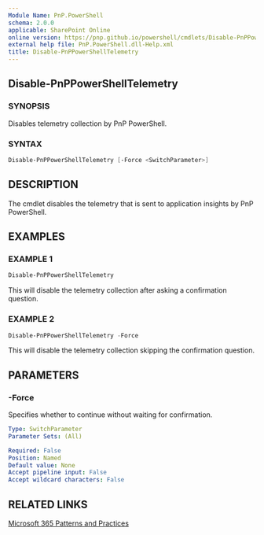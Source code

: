 ```yaml
---
Module Name: PnP.PowerShell
schema: 2.0.0
applicable: SharePoint Online
online version: https://pnp.github.io/powershell/cmdlets/Disable-PnPPowerShellTelemetry.html
external help file: PnP.PowerShell.dll-Help.xml
title: Disable-PnPPowerShellTelemetry
---
```

  
## Disable-PnPPowerShellTelemetry

### SYNOPSIS

Disables telemetry collection by PnP PowerShell.

### SYNTAX

```powershell
Disable-PnPPowerShellTelemetry [-Force <SwitchParameter>]
```

## DESCRIPTION

The cmdlet disables the telemetry that is sent to application insights by PnP PowerShell.

## EXAMPLES

### EXAMPLE 1

```powershell
Disable-PnPPowerShellTelemetry
```

This will disable the telemetry collection after asking a confirmation question.

### EXAMPLE 2

```powershell
Disable-PnPPowerShellTelemetry -Force
```

This will disable the telemetry collection skipping the confirmation question.

## PARAMETERS

### -Force

Specifies whether to continue without waiting for confirmation.

```yaml
Type: SwitchParameter
Parameter Sets: (All)

Required: False
Position: Named
Default value: None
Accept pipeline input: False
Accept wildcard characters: False
```

## RELATED LINKS

[Microsoft 365 Patterns and Practices](https://aka.ms/m365pnp)
